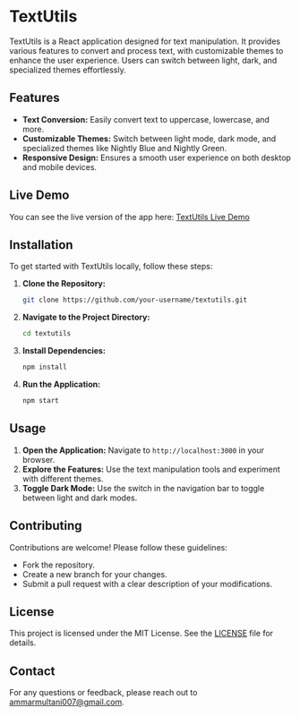 # TextUtils

TextUtils is a React application designed for text manipulation. It provides various features to convert and process text, with customizable themes to enhance the user experience. Users can switch between light, dark, and specialized themes effortlessly.

## Features

- **Text Conversion:** Easily convert text to uppercase, lowercase, and more.
- **Customizable Themes:** Switch between light mode, dark mode, and specialized themes like Nightly Blue and Nightly Green.
- **Responsive Design:** Ensures a smooth user experience on both desktop and mobile devices.

## Live Demo

You can see the live version of the app here: [TextUtils Live Demo](https://ammars-textutils.vercel.app/)

## Installation

To get started with TextUtils locally, follow these steps:

1. **Clone the Repository:**
    ```bash
    git clone https://github.com/your-username/textutils.git
    ```

2. **Navigate to the Project Directory:**
    ```bash
    cd textutils
    ```

3. **Install Dependencies:**
    ```bash
    npm install
    ```

4. **Run the Application:**
    ```bash
    npm start
    ```

## Usage

1. **Open the Application:** Navigate to `http://localhost:3000` in your browser.
2. **Explore the Features:** Use the text manipulation tools and experiment with different themes.
3. **Toggle Dark Mode:** Use the switch in the navigation bar to toggle between light and dark modes.

## Contributing

Contributions are welcome! Please follow these guidelines:

- Fork the repository.
- Create a new branch for your changes.
- Submit a pull request with a clear description of your modifications.

## License

This project is licensed under the MIT License. See the [LICENSE](LICENSE) file for details.

## Contact

For any questions or feedback, please reach out to [ammarmultani007@gmail.com](mailto:ammarmultani007@gmail.com).

